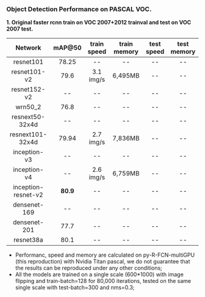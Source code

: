 
### Object Detection Performance on PASCAL VOC.
**1. Original faster rcnn train on VOC 2007+2012 trainval and test on VOC 2007 test.**

 Network|mAP@50|train speed|train memory|test speed|test memory
 :---:|:---:|:---:|:---:|:---:|:---:
 resnet101| 78.25 | -- | -- | -- | --
 resnet101-v2| 79.6 | 3.1 img/s | 6,495MB | -- | --
 resnet152-v2| -- | -- | -- | -- | --
 wrn50_2| 76.8 | -- | -- | -- | --
 resnext50-32x4d| -- | -- | -- | -- | --
 resnext101-32x4d| 79.94 | 2.7 img/s | 7,836MB | -- | --
 inception-v3| -- | -- | -- | -- | --
 inception-v4| -- | 2.6 img/s | 6,759MB | -- | --
 inception-resnet-v2| **80.9** | -- | -- | -- | --
 densenet-169| -- | -- | -- | -- | --
 densenet-201| 77.7 | -- | -- | -- | --
 resnet38a| 80.1 | -- | -- | -- | --
 
 - Performanc, speed and memory are calculated on py-R-FCN-multiGPU (this reproduction) with Nvidia Titan pascal, we do not guarantee that the results can be reproduced under any other conditions;
 - All the models are trained on a single scale (600*1000) with image flipping and train-batch=128 for 80,000 iterations, tested on the same single scale with test-batch=300 and nms=0.3;
 
